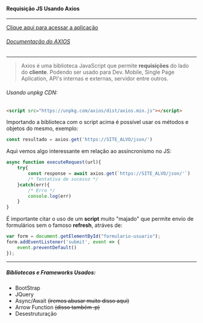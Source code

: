 #### Requisição JS Usando Axios
------------
<ins>[Clique aqui para acessar a aplicação](https://alessondejesus.github.io/axios.github/ "Clique aqui para acessar a aplicação")</ins>
###### [Documentação do AXIOS](https://github.com/axios/axios "Documentação do AXIOS")
------------
> Axios é uma biblioteca JavaScript que permite **requisições** do lado do **cliente**. Podendo ser usado para Dev. Mobile, Single Page Aplication, API's internas e externas, servidor entre outros.

###### Usando unpkg CDN:
````html
<script src="https://unpkg.com/axios/dist/axios.min.js"></script>
````
Importando a biblioteca com o script acima é possível usar os métodos e objetos do mesmo, exemplo:
```javascript
const resultado = axios.get('https://SITE_ALVO/json/')
```
Aqui vemos algo interessante em relação ao assincronismo no JS:
```javascript
async function executeRequest(url){
    try{       
        const response = await axios.get(`https://SITE_ALVO/json/'`)
        /* Tentativa de sucesso */ 
    }catch(err){
        /* Erro */
        console.log(err)
    }
}
```
É importante citar o uso de um **script** muito "majado" que permite envio de formulários sem o famoso **refresh**, atráves de:
```javascript
var form = document.getElementById("formulario-usuario");
form.addEventListener('submit', event => {
    event.preventDefault()
});
```
------------
##### Bibliotecas e Frameworks Usados:
- BootStrap
- JQuery
- Async/Await ~~(iremos abusar muito disso aqui)~~
- Arrow Function ~~(disso também :p)~~
- Desestruturação
